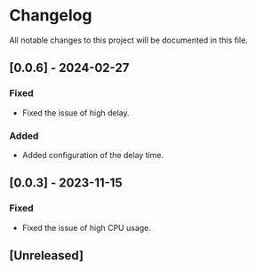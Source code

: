 # Changelog

All notable changes to this project will be documented in this file.

## [0.0.6] - 2024-02-27

### Fixed

- Fixed the issue of high delay.

### Added

- Added configuration of the delay time.

## [0.0.3] - 2023-11-15

### Fixed

- Fixed the issue of high CPU usage.

## [Unreleased]